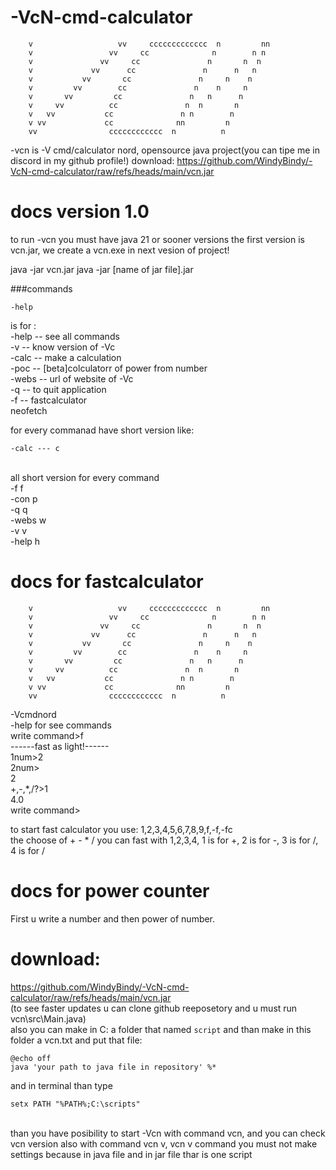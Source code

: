 # -VcN-cmd-calculator

        v                   vv     ccccccccccccc  n         nn
        v                 vv     cc              n        n n
        v               vv     cc               n       n  n
        v             vv      cc               n      n   n
        v           vv       cc               n     n    n
        v         vv        cc               n    n     n
        v       vv         cc               n   n      n
        v     vv          cc               n  n       n
        v   vv           cc               n n        n
        v vv             cc              nn         n
        vv                cccccccccccc  n          n

-vcn is -V cmd/calculator nord, opensource java project(you can tipe me in discord in my github profile!)
download:
https://github.com/WindyBindy/-VcN-cmd-calculator/raw/refs/heads/main/vcn.jar

# docs version 1.0
to run -vcn you must have java 21 or sooner versions
the first version is vcn.jar, we create a vcn.exe in next vesion of project!

java -jar vcn.jar
java -jar [name of jar file].jar

###commands
```
-help
```
is for :<br/>
-help --      see all commands<br/>
-v --     know version of -Vc<br/>
-calc --    make a calculation<br/>
-poc --      [beta]colculatorr of power from number<br/>
-webs --     url of website of -Vc<br/>
-q --      to quit application<br/>
-f --    fastcalculator<br/>
neofetch<br/>

for every commanad have short version like: <br/>
```
-calc --- c
```


<br/>
all short version for every command<br/>
-f       f<br/>
-con      p<br/>
-q        q<br/>
-webs      w<br/>
-v        v<br/>
-help      h<br/>


# docs for fastcalculator

        v                   vv     ccccccccccccc  n         nn
        v                 vv     cc              n        n n
        v               vv     cc               n       n  n
        v             vv      cc               n      n   n
        v           vv       cc               n     n    n
        v         vv        cc               n    n     n
        v       vv         cc               n   n      n
        v     vv          cc               n  n       n
        v   vv           cc               n n        n
        v vv             cc              nn         n
        vv                cccccccccccc  n          n
-Vcmdnord<br/>
-help for see commands<br/>
write command>f<br/>
------fast as light!------<br/>
1num>2<br/>
2num><br/>
2<br/>
+,-,*,/?>1<br/>
4.0<br/>
write command><br/>

to start fast calculator you use: 1,2,3,4,5,6,7,8,9,f,-f,-fc<br/>
the choose of + - * / you can fast with 1,2,3,4, 1 is for +, 2 is for -, 3 is for /, 4 is for /<br/>

# docs for power counter
First u write a number and then power of number.


# download:
https://github.com/WindyBindy/-VcN-cmd-calculator/raw/refs/heads/main/vcn.jar<br/>
(to see faster updates u can clone github reeposetory and u must run  vcn\src\Main.java)<br/>
also you can make in C: a folder that named ```script``` and than make in this folder a vcn.txt and put that file:<br/>
```
@echo off
java 'your path to java file in repository' %*
```

and in terminal than type
```
setx PATH "%PATH%;C:\scripts"
```
<br/>
than you have posibility to start -Vcn with command vcn, and you can check vcn version also with command vcn v, vcn v command you must not make settings because in java file and in jar file thar is one script
